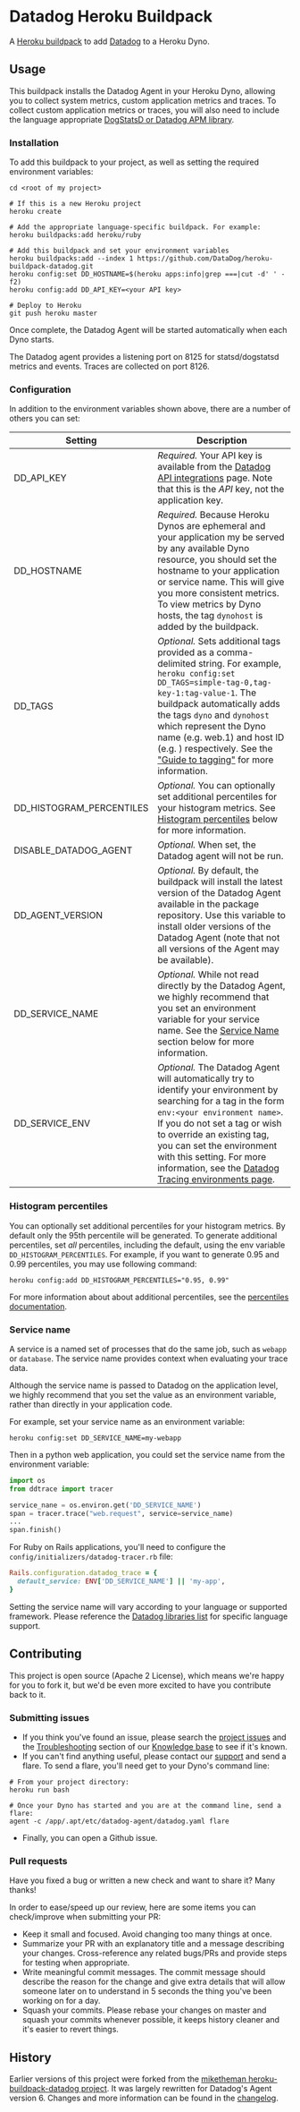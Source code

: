 Datadog Heroku Buildpack
========================

A [Heroku buildpack](https://devcenter.heroku.com/articles/buildpacks) to add [Datadog](https://www.datadoghq.com) to a Heroku Dyno.

## Usage

This buildpack installs the Datadog Agent in your Heroku Dyno, allowing you to collect system metrics, custom application metrics and traces. To collect custom application metrics or traces, you will also need to include the language appropriate [DogStatsD or Datadog APM library](http://docs.datadoghq.com/libraries/).

### Installation

To add this buildpack to your project, as well as setting the required environment variables:

```shell
cd <root of my project>

# If this is a new Heroku project
heroku create

# Add the appropriate language-specific buildpack. For example:
heroku buildpacks:add heroku/ruby

# Add this buildpack and set your environment variables
heroku buildpacks:add --index 1 https://github.com/DataDog/heroku-buildpack-datadog.git
heroku config:set DD_HOSTNAME=$(heroku apps:info|grep ===|cut -d' ' -f2)
heroku config:add DD_API_KEY=<your API key>

# Deploy to Heroku
git push heroku master
```

Once complete, the Datadog Agent will be started automatically when each Dyno starts.

The Datadog agent provides a listening port on 8125 for statsd/dogstatsd metrics and events. Traces are collected on port 8126.

### Configuration

In addition to the environment variables shown above, there are a number of others you can set:

| Setting | Description|
| --- | --- |
| DD_API_KEY | *Required.* Your API key is available from the [Datadog API integrations](https://app.datadoghq.com/account/settings#api) page. Note that this is the *API* key, not the application key. |
| DD_HOSTNAME | *Required.* Because Heroku Dynos are ephemeral and your application my be served by any available Dyno resource, you should set the hostname to your application or service name. This will give you more consistent metrics. To view metrics by Dyno hosts, the tag `dynohost` is added by the buildpack. |
| DD_TAGS | *Optional.* Sets additional tags provided as a comma-delimited string. For example, `heroku config:set DD_TAGS=simple-tag-0,tag-key-1:tag-value-1`. The buildpack automatically adds the tags `dyno` and `dynohost` which represent the Dyno name (e.g. web.1) and host ID (e.g. ) respectively. See the ["Guide to tagging"](http://docs.datadoghq.com/guides/tagging/) for more information. |
| DD_HISTOGRAM_PERCENTILES | *Optional.* You can optionally set additional percentiles for your histogram metrics. See [Histogram percentiles](#histogram-percentiles) below for more information. |
| DISABLE_DATADOG_AGENT | *Optional.* When set, the Datadog agent will not be run. |
| DD_AGENT_VERSION | *Optional.* By default, the buildpack will install the latest version of the Datadog Agent available in the package repository. Use this variable to install older versions of the Datadog Agent (note that not all versions of the Agent may be available). |
| DD_SERVICE_NAME | *Optional.* While not read directly by the Datadog Agent, we highly recommend that you set an environment variable for your service name. See the [Service Name](#service-name) section below for more information. |
| DD_SERVICE_ENV | *Optional.* The Datadog Agent will automatically try to identify your environment by searching for a tag in the form `env:<your environment name>`. If you do not set a tag or wish to override an existing tag, you can set the environment with this setting. For more information, see the [Datadog Tracing environments page](https://docs.datadoghq.com/tracing/environments/). |

### Histogram percentiles

You can optionally set additional percentiles for your histogram metrics. By default only the 95th percentile will be generated. To generate additional percentiles, set *all* percentiles, including the default, using the env variable `DD_HISTOGRAM_PERCENTILES`.  For example, if you want to generate 0.95 and 0.99 percentiles, you may use following command:

```shell
heroku config:add DD_HISTOGRAM_PERCENTILES="0.95, 0.99"
```

For more information about about additional percentiles, see the [percentiles documentation](https://help.datadoghq.com/hc/en-us/articles/204588979-How-to-graph-percentiles-in-Datadog).

### Service name

A service is a named set of processes that do the same job, such as `webapp` or `database`. The service name provides context when evaluating your trace data.

Although the service name is passed to Datadog on the application level, we highly recommend that you set the value as an environment variable, rather than directly in your application code.

For example, set your service name as an environment variable:

```shell
heroku config:set DD_SERVICE_NAME=my-webapp
```

Then in a python web application, you could set the service name from the environment variable:

```python
import os
from ddtrace import tracer

service_nane = os.environ.get('DD_SERVICE_NAME')
span = tracer.trace("web.request", service=service_name)
...
span.finish()
```

For Ruby on Rails applications, you'll need to configure the `config/initializers/datadog-tracer.rb` file:

```ruby
Rails.configuration.datadog_trace = {
  default_service: ENV['DD_SERVICE_NAME'] || 'my-app',
}
```

Setting the service name will vary according to your language or supported framework. Please reference the [Datadog libraries list](https://docs.datadoghq.com/libraries/) for specific language support.


## Contributing

This project is open source (Apache 2 License), which means we're happy for you to fork it, but we'd be even more excited to have you contribute back to it.

### Submitting issues

  * If you think you've found an issue, please search the [project issues](https://github.com/DataDog/heroku-buildpack-datadog/issues) and the [Troubleshooting](https://datadog.zendesk.com/hc/en-us/sections/200766955-Troubleshooting)
    section of our [Knowledge base](https://datadog.zendesk.com/hc/en-us) to see if it's known.
  * If you can't find anything useful, please contact our [support](http://docs.datadoghq.com/help/) and send a flare. To send a flare, you'll need get to your Dyno's command line:
  ```shell
  # From your project directory:
  heroku run bash

  # Once your Dyno has started and you are at the command line, send a flare:
  agent -c /app/.apt/etc/datadog-agent/datadog.yaml flare
  ```
  * Finally, you can open a Github issue.

### Pull requests

Have you fixed a bug or written a new check and want to share it? Many thanks!

In order to ease/speed up our review, here are some items you can check/improve when submitting your PR:

  * Keep it small and focused. Avoid changing too many things at once.
  * Summarize your PR with an explanatory title and a message describing your changes. Cross-reference any related bugs/PRs and provide steps for testing when appropriate.
  * Write meaningful commit messages. The commit message should describe the reason for the change and give extra details that will allow someone later on to understand in 5 seconds the thing you've been working on for a day.
  * Squash your commits. Please rebase your changes on master and squash your commits whenever possible, it keeps history cleaner and it's easier to revert things.

## History

Earlier versions of this project were forked from the [miketheman heroku-buildpack-datadog project](https://github.com/miketheman/heroku-buildpack-datadog). It was largely rewritten for Datadog's Agent version 6. Changes and more information can be found in the [changelog](https://github.com/DataDog/heroku-buildpack-datadog/blob/master/CHANGELOG.md).
